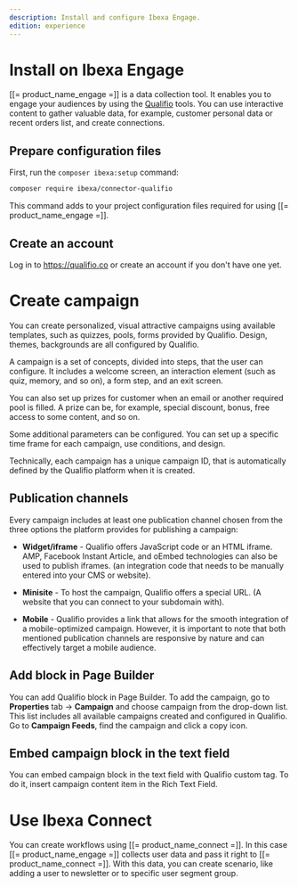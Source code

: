 ```yaml
---
description: Install and configure Ibexa Engage.
edition: experience
---
```


# Install on Ibexa Engage

[[= product_name_engage =]] is a data collection tool. It enables you to engage your audiences by using the [Qualifio](https://qualifio.com/) tools.
You can use interactive content to gather valuable data, for example, customer personal data or recent orders list, and create connections.

## Prepare configuration files

First, run the `composer ibexa:setup` command:

``` bash
composer require ibexa/connector-qualifio
```

This command adds to your project configuration files required for using [[= product_name_engage =]].

## Create an account

Log in to https://qualifio.co or create an account if you don't have one yet.

# Create campaign

You can create personalized, visual attractive campaigns using available templates, such as quizzes, pools, forms provided by Qualifio.
Design, themes, backgrounds are all configured by Qualifio.

A campaign is a set of concepts, divided into steps, that the user can configure.
It includes a welcome screen, an interaction element (such as quiz, memory, and so on), a form step, and an exit screen.

You can also set up prizes for customer when an email or another required pool is filled.
A prize can be, for example, special discount, bonus, free access to some content, and so on.

Some additional parameters can be configured. You can set up a specific time frame for each campaign, use conditions, and design.

Technically, each campaign has a unique campaign ID, that is automatically defined by the Qualifio platform when it is created.

## Publication channels

Every campaign includes at least one publication channel chosen from the three options the platform provides for publishing a campaign:

- **Widget/iframe** - Qualifio offers JavaScript code or an HTML iframe. AMP, Facebook Instant Article, and oEmbed technologies can also be used to publish iframes. (an integration code that needs to be manually entered into your CMS or website).

- **Minisite** - To host the campaign, Qualifio offers a special URL. (A website that you can connect to your subdomain with).

- **Mobile** - Qualifio provides a link that allows for the smooth integration of a mobile-optimized campaign. However, it is important to note that both mentioned publication channels are responsive by nature and can effectively target a mobile audience.

## Add block in Page Builder

You can add Qualifio block in Page Builder.
To add the campaign,  go to **Properties** tab -> **Campaign** and choose campaign from the drop-down list. This list includes all available campaigns created and configured in Qualifio.
Go to **Campaign Feeds**, find the campaign and click a copy icon.

## Embed campaign block in the text field

You can embed campaign block in the text field with Qualifio custom tag.
To do it, insert campaign content item in the Rich Text Field.

# Use Ibexa Connect

You can create workflows using [[= product_name_connect =]]. 
In this case [[= product_name_engage =]] collects user data and pass it right to [[= product_name_connect =]]. 
With this data, you can create scenario, like adding a user to newsletter or to specific user segment group.